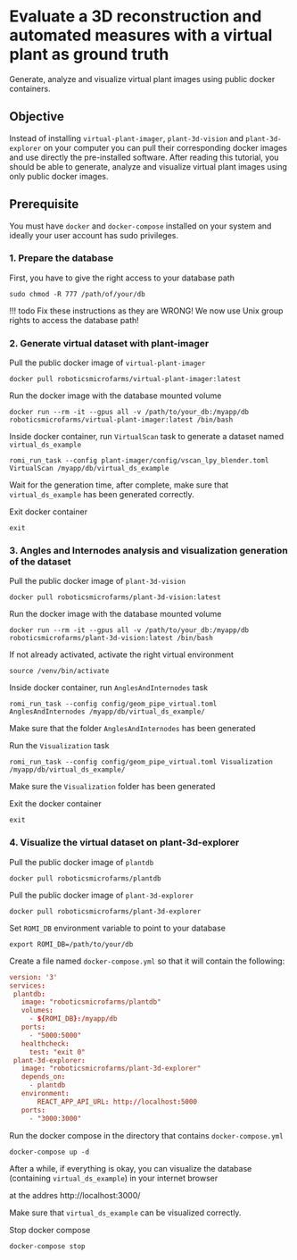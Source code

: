 # Evaluate a 3D reconstruction and automated measures with a virtual plant as ground truth


Generate, analyze and visualize virtual plant images using public docker containers.

## Objective
Instead of installing `virtual-plant-imager`, `plant-3d-vision` and `plant-3d-explorer` on your computer you can pull their corresponding docker images and use directly the pre-installed software.
After reading this tutorial, you should be able to generate, analyze and visualize virtual plant images using only public docker images.

## Prerequisite

You must have `docker` and `docker-compose` installed on your system and ideally your user account has sudo privileges.

### 1. Prepare the database

First, you have to give the right access to your database path

```shell
sudo chmod -R 777 /path/of/your/db
```

!!! todo
    Fix these instructions as they are WRONG!
    We now use Unix group rights to access the database path!


### 2. Generate virtual dataset with plant-imager

Pull the public docker image of `virtual-plant-imager`

```shell
docker pull roboticsmicrofarms/virtual-plant-imager:latest
```

Run the docker image with the database mounted volume

```shell
docker run --rm -it --gpus all -v /path/to/your_db:/myapp/db roboticsmicrofarms/virtual-plant-imager:latest /bin/bash
```

Inside docker container, run `VirtualScan` task to generate a dataset named `virtual_ds_example`

```shell
romi_run_task --config plant-imager/config/vscan_lpy_blender.toml VirtualScan /myapp/db/virtual_ds_example
```

Wait for the generation time, after complete, make sure that `virtual_ds_example` has been generated correctly.

Exit docker container

```shell
exit
```

### 3. Angles and Internodes analysis and visualization generation of the dataset

Pull the public docker image of `plant-3d-vision`

```shell
docker pull roboticsmicrofarms/plant-3d-vision:latest
```

Run the docker image with the database mounted volume

```shell
docker run --rm -it --gpus all -v /path/to/your_db:/myapp/db roboticsmicrofarms/plant-3d-vision:latest /bin/bash
```

If not already activated, activate the right virtual environment

```shell
source /venv/bin/activate
```

Inside docker container, run `AnglesAndInternodes` task

```shell
romi_run_task --config config/geom_pipe_virtual.toml AnglesAndInternodes /myapp/db/virtual_ds_example/
```

Make sure that the folder `AnglesAndInternodes` has been generated

Run the `Visualization` task

```shell
romi_run_task --config config/geom_pipe_virtual.toml Visualization /myapp/db/virtual_ds_example/
```

Make sure the `Visualization` folder has been generated

Exit the docker container

```shell
exit
```

### 4. Visualize the virtual dataset on plant-3d-explorer

Pull the public docker image of `plantdb`

```shell
docker pull roboticsmicrofarms/plantdb
```

Pull the public docker image of `plant-3d-explorer`

```shell
docker pull roboticsmicrofarms/plant-3d-explorer
```

Set `ROMI_DB` environment variable to point to your database

```shell
export ROMI_DB=/path/to/your/db
```

Create a file named `docker-compose.yml` so that it will contain the following:

```toml
version: '3'
services:
 plantdb:
   image: "roboticsmicrofarms/plantdb"
   volumes:
     - ${ROMI_DB}:/myapp/db
   ports:
     - "5000:5000"
   healthcheck:
     test: "exit 0"
 plant-3d-explorer:
   image: "roboticsmicrofarms/plant-3d-explorer"
   depends_on:
     - plantdb
   environment:
       REACT_APP_API_URL: http://localhost:5000
   ports:
     - "3000:3000"
```

Run the docker compose in the directory that contains `docker-compose.yml`

```shell
docker-compose up -d
```

After a while, if everything is okay, you can visualize the database (containing `virtual_ds_example`) in your internet browser

at the addres http://localhost:3000/

Make sure that `virtual_ds_example` can be visualized correctly.

Stop docker compose

```shell
docker-compose stop
```
